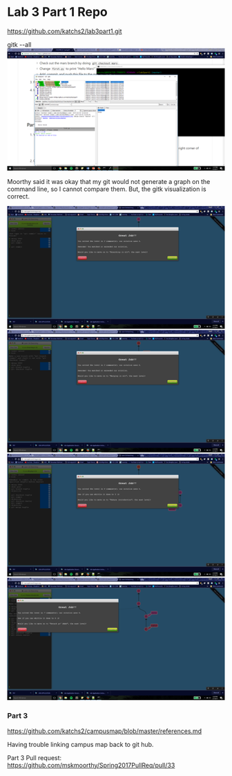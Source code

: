 # Lab 3 Part 1 Repo
https://github.com/katchs2/lab3part1.git


gitk --all
![Samm](images/gitk--all.png)

Moorthy said it was okay that my git would not generate a graph on the command line, so I cannot compare them. But, the gitk visualization is correct.

![Samm](images/gitbranching1.png)
![Samm](images/gitbranching2.png)
![Samm](images/gitbranching3.png)
![Samm](images/gitbranching4.png)

### Part 3
https://github.com/katchs2/campusmap/blob/master/references.md


Having trouble linking campus map back to git hub.

Part 3 Pull request:
https://github.com/mskmoorthy/Spring2017PullReq/pull/33
